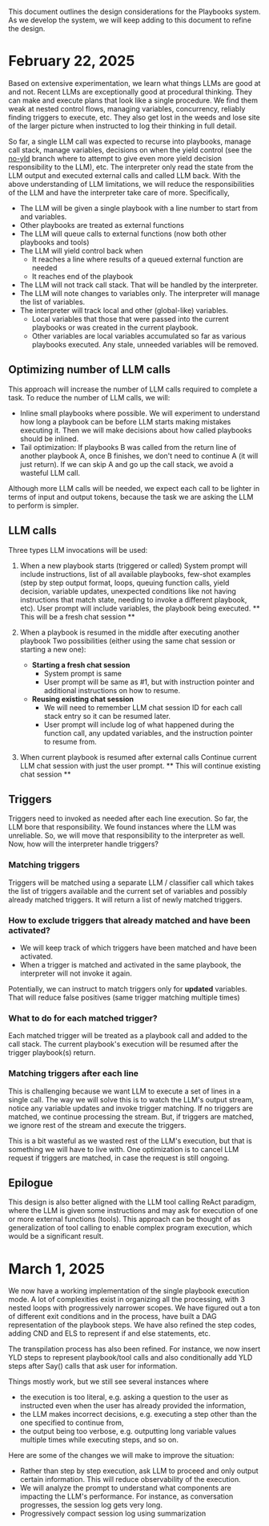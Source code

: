 This document outlines the design considerations for the Playbooks system. As we develop the system, we will keep adding to this document to refine the design.

# February 22, 2025
Based on extensive experimentation, we learn what things LLMs are good at and not. Recent LLMs are exceptionally good at procedural thinking. They can make and execute plans that look like a single procedure. We find them weak at nested control flows, managing variables, concurrency, reliably finding triggers to execute, etc. They also get lost in the weeds and lose site of the larger picture when instructed to log their thinking in full detail.

So far, a single LLM call was expected to recurse into playbooks, manage call stack, manage variables, decisions on when the yield control (see the [no-yld](https://github.com/playbooks-ai/playbooks/tree/no-yld) branch where to attempt to give even more yield decision responsibility to the LLM), etc. The interpreter only read the state from the LLM output and executed external calls and called LLM back. With the above understanding of LLM limitations, we will reduce the responsibilities of the LLM and have the interpreter take care of more. Specifically, 
- The LLM will be given a single playbook with a line number to start from and variables.
- Other playbooks are treated as external functions
- The LLM will queue calls to external functions (now both other playbooks and tools)
- The LLM will yield control back when
    - It reaches a line where results of a queued external function are needed 
    - It reaches end of the playbook
- The LLM will not track call stack. That will be handled by the interpreter.
- The LLM will note changes to variables only. The interpreter will manage the list of variables.
- The interpreter will track local and other (global-like) variables.
    - Local variables that those that were passed into the current playbooks or was created in the current playbook.
    - Other variables are local variables accumulated so far as various playbooks executed. Any stale, unneeded variables will be removed.

## Optimizing number of LLM calls
This approach will increase the number of LLM calls required to complete a task. To reduce the number of LLM calls, we will:
- Inline small playbooks where possible. We will experiment to understand how long a playbook can be before LLM starts making mistakes executing it. Then we will make decisions about how called playbooks should be inlined.
- Tail optimization: If playbooks B was called from the return line of another playbook A, once B finishes, we don't need to continue A (it will just return). If we can skip A and go up the call stack, we avoid a wasteful LLM call.

Although more LLM calls will be needed, we expect each call to be lighter in terms of input and output tokens, because the task we are asking the LLM to perform is simpler.

## LLM calls
Three types LLM invocations will be used: 
1. When a new playbook starts (triggered or called)
System prompt will include instructions, list of all available playbooks, few-shot examples (step by step output format, loops, queuing function calls, yield decision, variable updates, unexpected conditions like not having instructions that match state, needing to invoke a different playbook, etc).
User prompt will include variables, the playbook being executed.
** This will be a fresh chat session **

2. When a playbook is resumed in the middle after executing another playbook
Two possibilities (either using the same chat session or starting a new one):
    - **Starting a fresh chat session**
        - System prompt is same
        - User prompt will be same as #1, but with instruction pointer and additional instructions on how to resume.
    - **Reusing existing chat session**
        - We will need to remember LLM chat session ID for each call stack entry so it can be resumed later.
        - User prompt will include log of what happened during the function call, any updated variables, and the instruction pointer to resume from.

3. When current playbook is resumed after external calls
Continue current LLM chat session with just the user prompt.
** This will continue existing chat session **

## Triggers
Triggers need to invoked as needed after each line execution. So far, the LLM bore that responsibility. We found instances where the LLM was unreliable. So, we will move that responsibility to the interpreter as well. Now, how will the interpreter handle triggers?

### Matching triggers
Triggers will be matched using a separate LLM / classifier call which takes the list of triggers available and the current set of variables and possibly already matched triggers. It will return a list of newly matched triggers.

### How to exclude triggers that already matched and have been activated?
- We will keep track of which triggers have been matched and have been activated. 
- When a trigger is matched and activated in the same playbook, the interpreter will not invoke it again.

Potentially, we can instruct to match triggers only for **updated** variables. That will reduce false positives (same trigger matching multiple times)

### What to do for each matched trigger?
Each matched trigger will be treated as a playbook call and added to the call stack. The current playbook's execution will be resumed after the trigger playbook(s) return.

### Matching triggers after each line
This is challenging because we want LLM to execute a set of lines in a single call. The way we will solve this is to watch the LLM's output stream, notice any variable updates and invoke trigger matching. If no triggers are matched, we continue processing the stream. But, if triggers are matched, we ignore rest of the stream and execute the triggers.

This is a bit wasteful as we wasted rest of the LLM's execution, but that is something we will have to live with. One optimization is to cancel LLM request if triggers are matched, in case the request is still ongoing.

## Epilogue
This design is also better aligned with the LLM tool calling ReAct paradigm, where the LLM is given some instructions and may ask for execution of one or more external functions (tools). This approach can be thought of as generalization of tool calling to enable complex program execution, which would be a significant result.

# March 1, 2025
We now have a working implementation of the single playbook execution mode. A lot of complexities exist in organizing all the processing, with 3 nested loops with progressively narrower scopes. We have figured out a ton of different exit conditions and in the process, have built a DAG representation of the playbook steps. We have also refined the step codes, adding CND and ELS to represent if and else statements, etc.

The transpilation process has also been refined. For instance, we now insert YLD steps to represent playbook/tool calls and also conditionally add YLD steps after Say() calls that ask user for information.

Things mostly work, but we still see several instances where 
- the execution is too literal, e.g. asking a question to the user as instructed even when the user has already provided the information,
- the LLM makes incorrect decisions, e.g. executing a step other than the one specified to continue from, 
- the output being too verbose, e.g. outputting long variable values multiple times while executing steps, and so on.

Here are some of the changes we will make to improve the situation:
- Rather than step by step execution, ask LLM to proceed and only output certain information. This will reduce observability of the execution.
- We will analyze the prompt to understand what components are impacting the LLM's performance. For instance, as conversation progresses, the session log gets very long.
- Progressively compact session log using summarization


